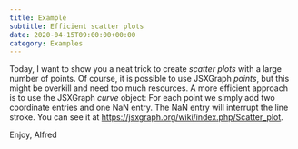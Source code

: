 ```yaml
---
title: Example
subtitle: Efficient scatter plots
date: 2020-04-15T09:00:00+00:00
category: Examples
---
```


Today, I want to show you a neat trick to create *scatter plots* with a large number of points. Of course, it is possible to use JSXGraph *points*, 
but this might be overkill and need too much resources. A more efficient approach is to use the JSXGraph *curve* object: For each point we simply add two coordinate
entries and one NaN entry. The NaN entry will interrupt the line stroke. You can see it at <https://jsxgraph.org/wiki/index.php/Scatter_plot>.

Enjoy, 
Alfred

